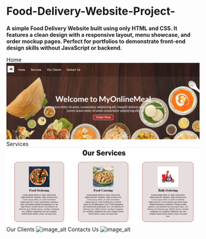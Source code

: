 # Food-Delivery-Website-Project-
**A simple Food Delivery Website built using only HTML and CSS.
It features a clean design with a responsive layout, menu showcase, and order mockup pages.
Perfect for portfolios to demonstrate front-end design skills without JavaScript or backend.**

Home 
![image_alt](https://github.com/ishitasahoo930/Food-Delivery-Website-Project-/blob/16b718abb0eed099e5e4eedbd3a4d9fd700be547/Screenshot%202025-09-06%20181009.png)
Services 
![image_alt](https://github.com/ishitasahoo930/Food-Delivery-Website-Project-/blob/9e86a7edf74367221542634798a0fa149401bbc1/Screenshot%202025-09-06%20181029.png)
Our Clients
![image_alt]()
Contacts Us
![image_alt]()
